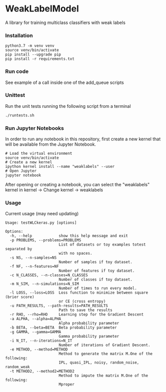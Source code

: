 # WeakLabelModel
A library for training multiclass classifiers with weak labels

### Installation

```
python3.7 -m venv venv
source venv/bin/activate
pip install --upgrade pip
pip install -r requirements.txt
```

### Run code

See example of a call inside one of the add_queue scripts

### Unittest

Run the unit tests running the following script from a terminal

```bash
./runtests.sh
```

### Run Jupyter Notebooks

In order to run any notebook in this repository, first create a new kernel that
will be available from the Jupyter Notebook.

```
# Load the virtual environment
source venv/bin/activate
# Create a new kernel
ipython kernel install --name "weaklabels" --user
# Open Jupyter
jupyter notebook
```

After opening or creating a notebook, you can select the "weaklabels" kernel in
kernel -> Change kernel -> weaklabels


### Usage

Current usage (may need updating)

```
Usage: testWLCkeras.py [options]

Options:
  -h, --help            show this help message and exit
  -p PROBLEMS, --problems=PROBLEMS
                        List of datasets or toy examples totest separated by
                        with no spaces.
  -s NS, --n-samples=NS
                        Number of samples if toy dataset.
  -f NF, --n-features=NF
                        Number of features if toy dataset.
  -c N_CLASSES, --n-classes=N_CLASSES
                        Number of classes if toy dataset.
  -m N_SIM, --n-simulations=N_SIM
                        Number of times to run every model.
  -l LOSS, --loss=LOSS  Loss function to minimize between square (brier score)
                        or CE (cross entropy)
  -u PATH_RESULTS, --path-results=PATH_RESULTS
                        Path to save the results
  -r RHO, --rho=RHO     Learning step for the Gradient Descent
  -a ALPHA, --alpha=ALPHA
                        Alpha probability parameter
  -b BETA, --beta=BETA  Beta probability parameter
  -g GAMMA, --gamma=GAMMA
                        Gamma probability parameter
  -i N_IT, --n-iterations=N_IT
                        Number of iterations of Gradient Descent.
  -e METHOD, --method=METHOD
                        Method to generate the matrix M.One of the following:
                        IPL, quasi_IPL, noisy, random_noise, random_weak
  -t METHOD2, --method2=METHOD2
                        Method to impute the matrix M.One of the following:
                        Mproper
```
